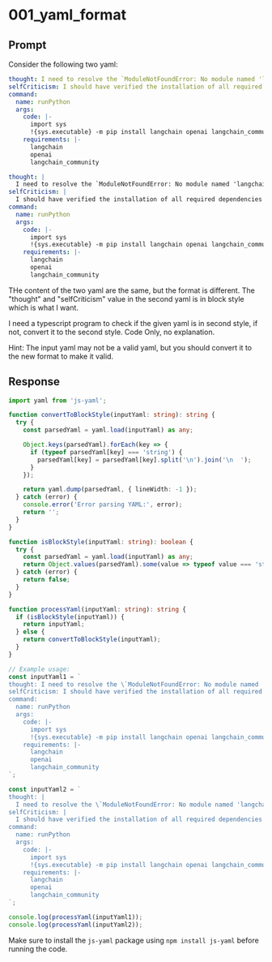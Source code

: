# 001_yaml_format

## Prompt

Consider the following two yaml:

```yaml
thought: I need to resolve the `ModuleNotFoundError: No module named 'langchain_community'` error by ensuring that all necessary dependencies are correctly installed.
selfCriticism: I should have verified the installation of all required dependencies before running the code.
command:
  name: runPython
  args:
    code: |-
      import sys
      !{sys.executable} -m pip install langchain openai langchain_community
    requirements: |-
      langchain
      openai
      langchain_community
```

```yaml
thought: |
  I need to resolve the `ModuleNotFoundError: No module named 'langchain_community'` error by ensuring that all necessary dependencies are correctly installed.
selfCriticism: |
  I should have verified the installation of all required dependencies before running the code.
command:
  name: runPython
  args:
    code: |-
      import sys
      !{sys.executable} -m pip install langchain openai langchain_community
    requirements: |-
      langchain
      openai
      langchain_community
```

THe content of the two yaml are the same, but the format is different. The "thought" and "selfCriticism" value in the second yaml is in block style which is what I want. 

I need a typescript program to check if the given yaml is in second style, if not, convert it to the second style. Code Only, no explanation.

Hint: The input yaml may not be a valid yaml, but you should convert it to the new format to make it valid.

## Response

```typescript
import yaml from 'js-yaml';

function convertToBlockStyle(inputYaml: string): string {
  try {
    const parsedYaml = yaml.load(inputYaml) as any;

    Object.keys(parsedYaml).forEach(key => {
      if (typeof parsedYaml[key] === 'string') {
        parsedYaml[key] = parsedYaml[key].split('\n').join('\n  ');
      }
    });

    return yaml.dump(parsedYaml, { lineWidth: -1 });
  } catch (error) {
    console.error('Error parsing YAML:', error);
    return '';
  }
}

function isBlockStyle(inputYaml: string): boolean {
  try {
    const parsedYaml = yaml.load(inputYaml) as any;
    return Object.values(parsedYaml).some(value => typeof value === 'string' && value.includes('\n  '));
  } catch (error) {
    return false;
  }
}

function processYaml(inputYaml: string): string {
  if (isBlockStyle(inputYaml)) {
    return inputYaml;
  } else {
    return convertToBlockStyle(inputYaml);
  }
}

// Example usage:
const inputYaml1 = `
thought: I need to resolve the \`ModuleNotFoundError: No module named 'langchain_community'\` error by ensuring that all necessary dependencies are correctly installed.
selfCriticism: I should have verified the installation of all required dependencies before running the code.
command:
  name: runPython
  args:
    code: |-
      import sys
      !{sys.executable} -m pip install langchain openai langchain_community
    requirements: |-
      langchain
      openai
      langchain_community
`;

const inputYaml2 = `
thought: |
  I need to resolve the \`ModuleNotFoundError: No module named 'langchain_community'\` error by ensuring that all necessary dependencies are correctly installed.
selfCriticism: |
  I should have verified the installation of all required dependencies before running the code.
command:
  name: runPython
  args:
    code: |-
      import sys
      !{sys.executable} -m pip install langchain openai langchain_community
    requirements: |-
      langchain
      openai
      langchain_community
`;

console.log(processYaml(inputYaml1));
console.log(processYaml(inputYaml2));
```

Make sure to install the `js-yaml` package using `npm install js-yaml` before running the code.

